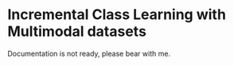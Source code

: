 # Incremental Class Learning with Multimodal datasets

Documentation is not ready, please bear with me.